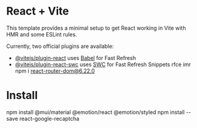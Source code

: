 # React + Vite

This template provides a minimal setup to get React working in Vite with HMR and some ESLint rules.

Currently, two official plugins are available:

- [@vitejs/plugin-react](https://github.com/vitejs/vite-plugin-react/blob/main/packages/plugin-react/README.md) uses [Babel](https://babeljs.io/) for Fast Refresh
- [@vitejs/plugin-react-swc](https://github.com/vitejs/vite-plugin-react-swc) uses [SWC](https://swc.rs/) for Fast Refresh
  Snippets
  rfce
  imr
    <!-- Todo -->
    <!-- 1. Chose a color panel and color the page (distinguis the navbar and the routes and the footer using it) -->
    <!-- 2. Show text on hover over the news & show description text for the gallery photos-->
    <!-- 3. change to dynamic position relative to mobile phone too -->
  npm i react-router-dom@6.22.0

# Install

npm install @mui/material @emotion/react @emotion/styled
npm install --save react-google-recaptcha
